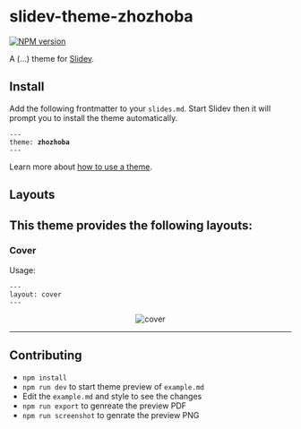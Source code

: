 # slidev-theme-zhozhoba

[![NPM version](https://img.shields.io/npm/v/slidev-theme-zhozhoba?color=3AB9D4&label=)](https://www.npmjs.com/package/slidev-theme-zhozhoba)

A (...) theme for [Slidev](https://github.com/slidevjs/slidev).

<!--
run `npm run dev` to check out the slides for more details of how to start writing a theme
-->

<!--
put some screenshots here to demonstrate your theme,
-->

<!-- 
Live demo: [...]
-->

## Install

Add the following frontmatter to your `slides.md`. Start Slidev then it will prompt you to install the theme automatically.

<pre><code>---
theme: <b>zhozhoba</b>
---</code></pre>

Learn more about [how to use a theme](https://sli.dev/themes/use).

## Layouts

This theme provides the following layouts:
---
### Cover
Usage: 
```
---
layout: cover
---
```
<div align="center">
  <img src="./slides-export/1.png" alt="cover">
</div>

---


## Contributing

- `npm install`
- `npm run dev` to start theme preview of `example.md`
- Edit the `example.md` and style to see the changes
- `npm run export` to genreate the preview PDF
- `npm run screenshot` to genrate the preview PNG

